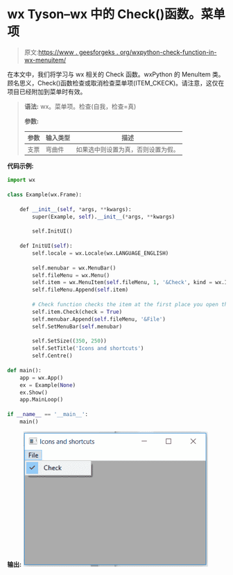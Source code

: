 # wx Tyson–wx 中的 Check()函数。菜单项

> 原文:[https://www . geesforgeks . org/wxpython-check-function-in-wx-menuitem/](https://www.geeksforgeeks.org/wxpython-check-function-in-wx-menuitem/)

在本文中，我们将学习与 wx 相关的 Check 函数。wxPython 的 MenuItem 类。顾名思义，Check()函数检查或取消检查菜单项(ITEM_CKECK)。请注意，这仅在项目已经附加到菜单时有效。

> **语法:** wx。菜单项。检查(自我，检查=真)
> 
> **参数:**
> 
> | 参数 | 输入类型 | 描述 |
> | --- | --- | --- |
> | 支票 | 弯曲件 | 如果选中则设置为真，否则设置为假。 |

**代码示例:**

```py
import wx

class Example(wx.Frame):

    def __init__(self, *args, **kwargs):
        super(Example, self).__init__(*args, **kwargs)

        self.InitUI()

    def InitUI(self):
        self.locale = wx.Locale(wx.LANGUAGE_ENGLISH)

        self.menubar = wx.MenuBar()
        self.fileMenu = wx.Menu()
        self.item = wx.MenuItem(self.fileMenu, 1, '&Check', kind = wx.ITEM_CHECK)
        self.fileMenu.Append(self.item)

        # Check function checks the item at the first place you open the app
        self.item.Check(check = True)
        self.menubar.Append(self.fileMenu, '&File')
        self.SetMenuBar(self.menubar)

        self.SetSize((350, 250))
        self.SetTitle('Icons and shortcuts')
        self.Centre()

def main():
    app = wx.App()
    ex = Example(None)
    ex.Show()
    app.MainLoop()

if __name__ == '__main__':
    main()
```

**输出:**
![](img/b0a4e9bbe8bda98d7df4f43d7c1fb16f.png)